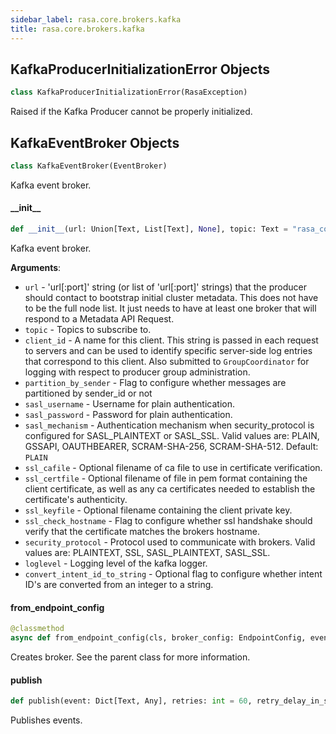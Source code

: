 ```yaml
---
sidebar_label: rasa.core.brokers.kafka
title: rasa.core.brokers.kafka
---
```

## KafkaProducerInitializationError Objects

```python
class KafkaProducerInitializationError(RasaException)
```

Raised if the Kafka Producer cannot be properly initialized.

## KafkaEventBroker Objects

```python
class KafkaEventBroker(EventBroker)
```

Kafka event broker.

#### \_\_init\_\_

```python
def __init__(url: Union[Text, List[Text], None], topic: Text = "rasa_core_events", client_id: Optional[Text] = None, partition_by_sender: bool = False, sasl_username: Optional[Text] = None, sasl_password: Optional[Text] = None, sasl_mechanism: Optional[Text] = "PLAIN", ssl_cafile: Optional[Text] = None, ssl_certfile: Optional[Text] = None, ssl_keyfile: Optional[Text] = None, ssl_check_hostname: bool = False, security_protocol: Text = "SASL_PLAINTEXT", loglevel: Union[int, Text] = logging.ERROR, convert_intent_id_to_string: bool = False, **kwargs: Any, ,) -> None
```

Kafka event broker.

**Arguments**:

- `url` - &#x27;url[:port]&#x27; string (or list of &#x27;url[:port]&#x27;
  strings) that the producer should contact to bootstrap initial
  cluster metadata. This does not have to be the full node list.
  It just needs to have at least one broker that will respond to a
  Metadata API Request.
- `topic` - Topics to subscribe to.
- `client_id` - A name for this client. This string is passed in each request
  to servers and can be used to identify specific server-side log entries
  that correspond to this client. Also submitted to `GroupCoordinator` for
  logging with respect to producer group administration.
- `partition_by_sender` - Flag to configure whether messages are partitioned by
  sender_id or not
- `sasl_username` - Username for plain authentication.
- `sasl_password` - Password for plain authentication.
- `sasl_mechanism` - Authentication mechanism when security_protocol is
  configured for SASL_PLAINTEXT or SASL_SSL.
  Valid values are: PLAIN, GSSAPI, OAUTHBEARER, SCRAM-SHA-256,
  SCRAM-SHA-512. Default: `PLAIN`
- `ssl_cafile` - Optional filename of ca file to use in certificate
  verification.
- `ssl_certfile` - Optional filename of file in pem format containing
  the client certificate, as well as any ca certificates needed to
  establish the certificate&#x27;s authenticity.
- `ssl_keyfile` - Optional filename containing the client private key.
- `ssl_check_hostname` - Flag to configure whether ssl handshake
  should verify that the certificate matches the brokers hostname.
- `security_protocol` - Protocol used to communicate with brokers.
  Valid values are: PLAINTEXT, SSL, SASL_PLAINTEXT, SASL_SSL.
- `loglevel` - Logging level of the kafka logger.
- `convert_intent_id_to_string` - Optional flag to configure whether intent ID&#x27;s
  are converted from an integer to a string.

#### from\_endpoint\_config

```python
@classmethod
async def from_endpoint_config(cls, broker_config: EndpointConfig, event_loop: Optional[AbstractEventLoop] = None) -> Optional["KafkaEventBroker"]
```

Creates broker. See the parent class for more information.

#### publish

```python
def publish(event: Dict[Text, Any], retries: int = 60, retry_delay_in_seconds: float = 5) -> None
```

Publishes events.

